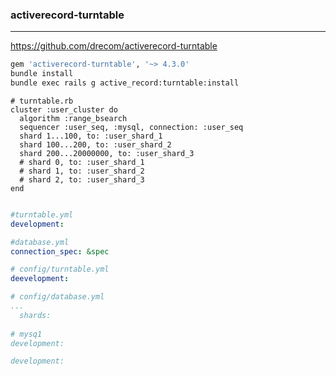 ### activerecord-turntable
---

https://github.com/drecom/activerecord-turntable

```sh
gem 'activerecord-turntable', '~> 4.3.0'
bundle install
bundle exec rails g active_record:turntable:install


```

```
# turntable.rb
cluster :user_cluster do
  algorithm :range_bsearch
  sequencer :user_seq, :mysql, connection: :user_seq
  shard 1...100, to: :user_shard_1
  shard 100...200, to: :user_shard_2
  shard 200...20000000, to: :user_shard_3
  # shard 0, to: :user_shard_1
  # shard 1, to: :user_shard_2
  # shard 2, to: :user_shard_3
end


```
```yml
#turntable.yml
development:

#database.yml
connection_spec: &spec

# config/turntable.yml
deevelopment:

# config/database.yml
...
  shards:
  
# mysq1
development:

development:

```

